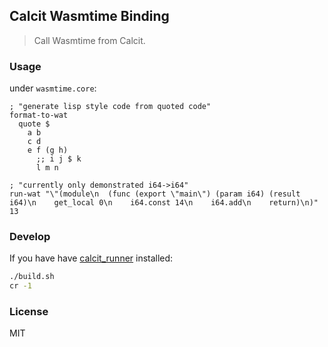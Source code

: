 ## Calcit Wasmtime Binding

> Call Wasmtime from Calcit.

### Usage

under `wasmtime.core`:

```cirru
; "generate lisp style code from quoted code"
format-to-wat
  quote $
    a b
    c d
    e f (g h)
      ;; i j $ k
      l m n

; "currently only demonstrated i64->i64"
run-wat "\"(module\n  (func (export \"main\") (param i64) (result i64)\n    get_local 0\n    i64.const 14\n    i64.add\n    return)\n)" 13
```

### Develop

If you have have [calcit_runner](https://github.com/calcit-lang/calcit_runner.rs) installed:

```bash
./build.sh
cr -1
```

### License

MIT
